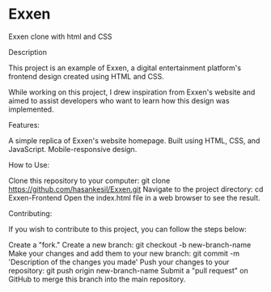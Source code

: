 # Exxen
Exxen clone with html and CSS

Description

This project is an example of Exxen, a digital entertainment platform's frontend design created using HTML and CSS.

While working on this project, I drew inspiration from Exxen's website and aimed to assist developers who want to learn how this design was implemented.

Features:

A simple replica of Exxen's website homepage. Built using HTML, CSS, and JavaScript. Mobile-responsive design.

How to Use:

Clone this repository to your computer: git clone https://github.com/hasankesil/Exxen.git 
Navigate to the project directory: cd Exxen-Frontend Open the index.html file in a web browser to see the result.

Contributing:

If you wish to contribute to this project, you can follow the steps below:

Create a "fork." Create a new branch: git checkout -b new-branch-name 
Make your changes and add them to your new branch: git commit -m 'Description of the changes you made' 
Push your changes to your repository: git push origin new-branch-name 
Submit a "pull request" on GitHub to merge this branch into the main repository.
